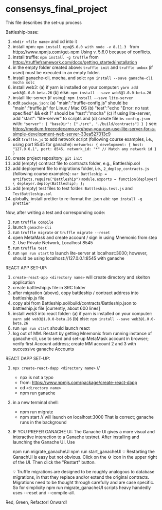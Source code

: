 # consensys_final_project

This file describes the set-up process

Battleship-base:
1.  `mkdir <file name>` and cd into it
2. 	install npm: `npm install npm@5.6.0 with node -v 8.11.3 ` from https://www.npmjs.com/get-npm  Using v. 5.6.0 because of conflicts.
3.	install truffle: `npm install -g truffle` from https://truffleframework.com/docs/getting_started/installation
4.  in the empty folder created above:	`truffle init` and `truffle unbox` (if used) must be executed in an empty folder.
5.	install ganache-cli, mocha, and solc: `npm install --save ganache-cli mocha solc`
6.	install web3:
	(a) if yarn is installed on your computer: `yarn add web3@1.0.0-beta.26`
	(b) else: `npm install --save web3@1.0.0-beta.26`
7.	install lite-server (if using): `npm install --save lite-server`
8.	edit `package.json`:
	(a) "main":"truffle-config.js" should be "main":"truffle.js" for Linux / Mac OS
	(b) "test":"echo \"Error: no test specified\" && exit 1" should be "test":"mocha"
	(c) if using lite-server, add "start": "lite-server" to scripts and
	(d) create file `bs-config.json` with:
	  	`"server": {
		    "baseDir": ["./src", "./build/contracts"]
		  }
		}`
		see: https://medium.freecodecamp.org/how-you-can-use-lite-server-for-a-simple-development-web-server-33ea527013c9
9.	edit `truffle.js` to add network script (following course examples, i.e., using
	port 8545 for ganache):
	`networks: {
	    development: {
	      host: "127.0.0.1",
	      port: 8545,
	      network_id: "*" // Match any network id
	    }
	  }`
10.	create project repository: `git init`
11. add (empty) contract file to contracts folder, e.g., Battleship.sol
12. add deployment file to migrations folder, i.e., `2_deploy_contracts.js` (following 
	course examples):
	`var Battleship = artifacts.require("Battleship")`
	`module.exports = function(deployer) {
	  deployer.deploy(Battleship);
	};`
13. add (empty) test files to test folder: `Battleship.test.js` and `TestBattleship.sol`
14.	globally, install prettier to re-format the .json abi: `npm install -g prettier`


Now, after writing a test and corresponding code:
1. 	run `truffle compile`
2.	launch `ganache-cli`
3.  run `truffle migrate` or `truffle migrate --reset` 
4.	open MetaMask and create account / sign in using Mnemonic from step 2.  Use Private 
	Network, Localhost 8545
4.  run `truffle test`
5.	run `npm run start` to launch lite-server at localhost:3000; however, should be using
	localhost://127.0.0.1:8545 with ganache


REACT APP SET-UP:
1.   `create-react-app <directory name>` will create directory and skelton application
2.  create battleship.js file in SRC folder
3.  after migration (above), copy battleship / contract address into battleship.js file
4.  copy abi from Battleship.sol/build/contracts/Battleship.json to battleship.js file [currently, about 600 lines]
5.  install web3 into react folder:
	(a) if yarn is installed on your computer: `yarn add web3@1.0.0-beta.26`
	(b) else: `npm install --save web3@1.0.0-beta.26`
6.  run `npm run start` should launch react
7.  log out of MM.  Restart by getting Mnemonic from running instance of ganache-cli, use to seed and set-up MetaMask account in browser; verify first Account address; create MM account 2 and 3 with successive ganache Accounts


REACT DAPP SET-UP:
1. 	`npx create-react-dapp <directory name>`  // 
	- npx is not a typo
	- from: https://www.npmjs.com/package/create-react-dapp
	- cd `<directory name>`
	- npm run ganache

2.  in a new terminal shell:
	- npm run migrate
	- npm start // will launch on localhost:3000  That is correct; ganache runs in the background

3.	IF YOU PREFER GANACHE UI:
	The Ganache UI gives a more visual and interactive interaction to a Ganache testnet. After installing and launching the Ganache UI. Use

	npm run migrate_ganacheUI
	npm run start_ganacheUI
	💡 Restarting the GanachUI is easy but not obvious. Click on the ⚙️ icon in the upper right of the UI. Then click the "Restart" button.

	💡 Truffle migrations are designed to be roughly analogous to database migrations, in that they replace and/or extend the original contracts. Migrations need to be thought through carefully and are case specific. So for simplicity npm run migrate_ganacheUI scripts heavy handedly uses --reset and --compile-all.

Red, Green, Refactor!
Onward!






